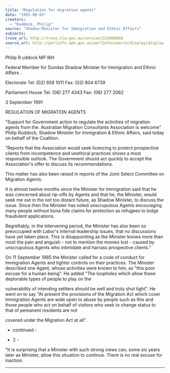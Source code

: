 ```yaml
---
title: "Regulation for migration agents"
date: "1991-09-03"
creators:
  - "Ruddock, Philip"
source: "Shadow Minister for Immigration and Ethnic Affairs"
subjects:
trove_url: http://trove.nla.gov.au/version/214098058
source_url: http://parlinfo.aph.gov.au/parlInfo/search/display/display.w3p;query=Id%3A%22media/pressrel/HPR02004462%22
---
```


 Philip R uddock MP I6H

 Federal Member for Dundas  Shadow Minister for Immigration  and Ethnic Affairs .

 Electorate Tel: (02) 858 1011  Fax: (02) 804 6739

 Parliament House  Tel: (06) 277 4343  Fax: (06) 277 2062

 3 September 1991

 REGULATION OF MIGRATION AGENTS

 "Support for Government action to regulate the activities of migration agents  from the. Australian Migration Consultants Association is welcome" Philip Ruddock,  Shadow Minister for Immigration & Ethnic Affairs, said today on behalf of the  Coalition.

 "Reports that the Association would seek licencing to protect prospective clients  from incompetence and unethical practices shows a most responsible outlook. The  Government should act quickly to accept the Association's offer to discuss its  recommendations.

 This matter has also been raised in reports of the Joint Select Committee on  Migration Agents.

 It is almost twelve months since the Minister for Immigration said that he was  concerned about rip-offs by Agents and that he, the Minister, would seek me out in  the not too distant future, as Shadow Minister, to discuss the issue. Since then the  Minister has noted unscrupulous Agents encouraging many people without bona fide  claims for protection as refugees to lodge fraudulent applications.

 Regrettably, in the intervening period, the Minister has also been so preoccupied  with Labor's internal leadership issues, that no discussions have yet taken place.  This is disappointing as the Minister knows more than most the pain and anguish -  not to mention the monies lost - caused by unscrupulous Agents who intimidate and  harrass prospective clients."

 On 11 September 1985 the Minister called for a code of conduct for Immigration  Agents and tighter controls on their practices. The Minister described one Agent,  whose activities were known to him, as "this poor excuse for a human being". He  added "The loopholes which allow these deplorable types of people to play on the 

 vulnerability of intending settlers should be well and truly shut tight". He went on  to say "At present the provisions of the Migration Act which cover Immigration  Agents are wide open to abuse by people such as this and those people who act on  behalf of visitors who seek to change status to that of pemanent residents are not 

 covered under the Migration Act at all".

 - continued -

 -  2 -

 "It is surprising that a Minister with such strong views can, some six years later  as Minister, allow this situation to continue. There is no real excuse for inaction.

 * * *

